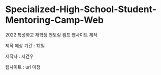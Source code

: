 # Specialized-High-School-Student-Mentoring-Camp-Web
2022 특성화고 재학생 멘토링 캠프 웹사이트 제작

제작 예상 기간 : 12일

제작자 : 지건우

웹사이트 : url 미정 
